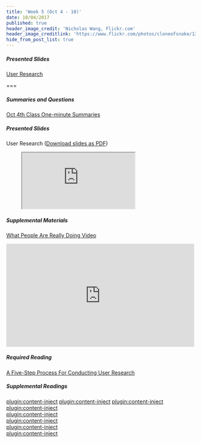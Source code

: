 ```yaml
---
title: 'Week 5 (Oct 4 - 10)'
date: 10/04/2017
published: true
header_image_credit: 'Nicholas Wang, Flickr.com'
header_image_creditlink: 'https://www.flickr.com/photos/cloneofsnake/13966760787/'
hide_from_post_list: true
---
```


##### Presented Slides
[User Research](https://swipe.to/9967fp)

===

##### Summaries and Questions  
[Oct 4th Class One-minute Summaries](https://canvas.sfu.ca/courses/36662/assignments/267534)

##### Presented Slides  
User Research ([Download slides as PDF](#))
<div class="embed-responsive embed-responsive-16by9"><figure><iframe src="https://www.swipe.to/embed/9967fp" allowfullscreen></iframe></figure></div>

##### Supplemental Materials  
[What People Are Really Doing Video](http://vimeo.com/album/169777/video/7099570)  
<div class="embed-responsive embed-responsive-16by9"><iframe src="https://player.vimeo.com/video/7099570" width="500" height="275" frameborder="0" webkitallowfullscreen mozallowfullscreen allowfullscreen></iframe></div>

##### Required Reading  
<a class="embedly-card" data-card-controls="0" data-card-align="left" href="http://www.smashingmagazine.com/2013/09/5-step-process-conducting-user-research/">A Five-Step Process For Conducting User Research</a>
<script async src="//cdn.embedly.com/widgets/platform.js" charset="UTF-8"></script>

##### Supplemental Readings  
[plugin:content-inject](/topics-guide/how-to-understand-and-communicate-peoples-needs-and-behaviors/contextual-inquiry)
[plugin:content-inject](/topics-guide/how-to-understand-and-communicate-peoples-needs-and-behaviors/empathy-maps)
[plugin:content-inject](/topics-guide/how-to-understand-and-communicate-peoples-needs-and-behaviors/interviews)  
[plugin:content-inject](/topics-guide/how-to-understand-and-communicate-peoples-needs-and-behaviors/job-stories)  
[plugin:content-inject](/topics-guide/how-to-understand-and-communicate-peoples-needs-and-behaviors/personas-proto)    
[plugin:content-inject](/topics-guide/how-to-understand-and-communicate-peoples-needs-and-behaviors/surveys)  
[plugin:content-inject](/topics-guide/how-to-understand-and-communicate-peoples-needs-and-behaviors/task-analysis)  
[plugin:content-inject](/topics-guide/how-to-understand-and-communicate-peoples-needs-and-behaviors/user-research)  

